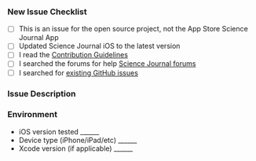 <!-- Thanks for helping Science Journal iOS! Before you submit your issue, please make sure to check the following boxes by putting an x in the [ ] (don't: [x ], [ x], do: [x]) -->

### New Issue Checklist

- [ ] This is an issue for the open source project, not the App Store Science Journal App
- [ ] Updated Science Journal iOS to the latest version
- [ ] I read the [Contribution Guidelines](https://github.com/google/science-journal-ios/blob/master/CONTRIBUTING.md)
- [ ] I searched the forums for help [Science Journal forums](https://productforums.google.com/forum/#!forum/sciencejournal)
- [ ] I searched for [existing GitHub issues](https://github.com/google/science-journal-ios/issues)

### Issue Description

<!-- Please include what's happening, expected behavior, and any relevant code samples -->




### Environment

- iOS version tested ______
- Device type (iPhone/iPad/etc) ______
- Xcode version (if applicable) ______


